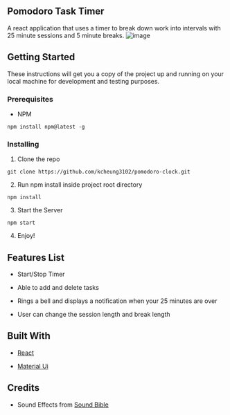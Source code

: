 ## Pomodoro Task Timer

A react application that uses a timer to break down work into intervals with 25 minute sessions and 5 minute breaks.
![image](https://user-images.githubusercontent.com/44646134/80221168-e6ec4a80-8612-11ea-98e1-f2712a1d1b45.png)


## Getting Started

These instructions will get you a copy of the project up and running on your local machine for development and testing purposes.

### Prerequisites

- NPM
```
npm install npm@latest -g
```

### Installing

1. Clone the repo

```
git clone https://github.com/kcheung3102/pomodoro-clock.git
```

2. Run npm install inside project root directory
```
npm install
```
3. Start the Server
```
npm start
```
4. Enjoy!

## Features List
* Start/Stop Timer

* Able to add and delete tasks

* Rings a bell and displays a notification when your 25 minutes are over

* User can change the session length and break length

## Built With
* [React](https://reactjs.org/)

* [Material Ui](https://material-ui.com/)

## Credits
* Sound Effects from [Sound Bible](http://soundbible.com)
